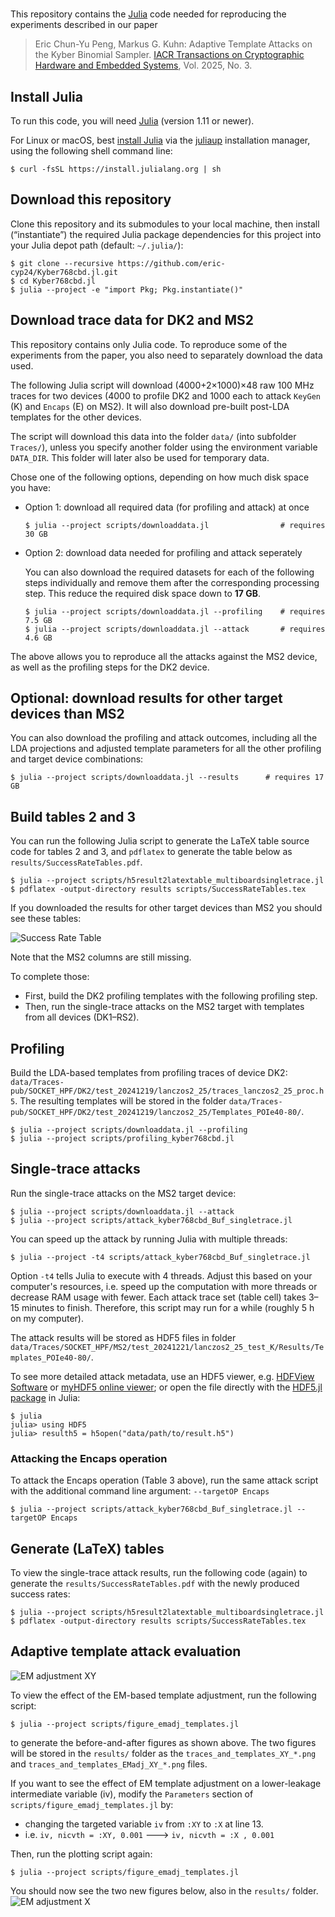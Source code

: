 #

This repository contains the [Julia](https://julialang.org/) code
needed for reproducing the experiments described in our paper

>Eric Chun-Yu Peng, Markus G. Kuhn: Adaptive Template Attacks on the
Kyber Binomial Sampler. [IACR Transactions on Cryptographic Hardware
and Embedded Systems](https://tches.iacr.org/), Vol. 2025, No. 3.

## Install Julia

To run this code, you will need [Julia](https://julialang.org/)
(version 1.11 or newer).

For Linux or macOS, best [install
Julia](https://julialang.org/downloads/) via the
[juliaup](https://github.com/JuliaLang/juliaup/blob/main/README.md)
installation manager, using the following shell command line:

```
$ curl -fsSL https://install.julialang.org | sh
```

## Download this repository
Clone this repository and its submodules to your local machine, then install
(“instantiate”) the required Julia package dependencies for this project
into your Julia depot path (default: `~/.julia/`):
```
$ git clone --recursive https://github.com/eric-cyp24/Kyber768cbd.jl.git
$ cd Kyber768cbd.jl
$ julia --project -e "import Pkg; Pkg.instantiate()"
```


## Download trace data for DK2 and MS2

This repository contains only Julia code. To reproduce some of the
experiments from the paper, you also need to separately download the
data used.

The following Julia script will download (4000+2×1000)×48 raw 100 MHz
traces for two devices (4000 to profile DK2 and 1000 each to attack
`KeyGen` (K) and `Encaps` (E) on MS2). It will also download pre-built
post-LDA templates for the other devices.

The script will download this data into the folder `data/` (into
subfolder `Traces/`), unless you specify another folder using the
environment variable `DATA_DIR`. This folder will later also be used
for temporary data.

Chose one of the following options, depending on how much disk space
you have:

<ul>

<li>Option 1: download all required data (for profiling and attack) at
once

```
$ julia --project scripts/downloaddata.jl                # requires 30 GB
```

<li>Option 2: download data needed for profiling and attack seperately

You can also download the required datasets for each of the following
steps individually and remove them after the corresponding processing
step. This reduce the required disk space down to **17 GB**.

```
$ julia --project scripts/downloaddata.jl --profiling    # requires 7.5 GB
$ julia --project scripts/downloaddata.jl --attack       # requires 4.6 GB
```

</ul>

The above allows you to reproduce all the attacks against the MS2 device,
as well as the profiling steps for the DK2 device.

## Optional: download results for other target devices than MS2

You can also download the profiling and attack outcomes,
including all the LDA projections and adjusted template parameters for
all the other profiling and target device combinations:

```
$ julia --project scripts/downloaddata.jl --results      # requires 17 GB
```

## Build tables 2 and 3

You can run the following Julia script to generate the LaTeX table source code
for tables 2 and 3, and `pdflatex` to generate the table below as
`results/SuccessRateTables.pdf`.

```
$ julia --project scripts/h5result2latextable_multiboardsingletrace.jl
$ pdflatex -output-directory results scripts/SuccessRateTables.tex
```

If you downloaded the results for other target devices than MS2 you
should see these tables:

![Success Rate Table](scripts/LaTeX_tables.png)

Note that the MS2 columns are still missing.

To complete those:
- First, build the DK2 profiling templates with the following profiling step.
- Then, run the single-trace attacks on the MS2 target with templates from all
  devices (DK1–RS2).


## Profiling

Build the LDA-based templates from profiling traces of device DK2:
`data/Traces-pub/SOCKET_HPF/DK2/test_20241219/lanczos2_25/traces_lanczos2_25_proc.h5`.
The resulting templates will be stored in the folder
`data/Traces-pub/SOCKET_HPF/DK2/test_20241219/lanczos2_25/Templates_POIe40-80/`.

```
$ julia --project scripts/downloaddata.jl --profiling
$ julia --project scripts/profiling_kyber768cbd.jl
```


## Single-trace attacks

Run the single-trace attacks on the MS2 target device:
```
$ julia --project scripts/downloaddata.jl --attack
$ julia --project scripts/attack_kyber768cbd_Buf_singletrace.jl
```
You can speed up the attack by running Julia with multiple threads:
```
$ julia --project -t4 scripts/attack_kyber768cbd_Buf_singletrace.jl
```
Option `-t4` tells Julia to execute with 4 threads.
Adjust this based on your computer's resources, i.e. speed up the
computation with more threads or decrease RAM usage with fewer.
Each attack trace set (table cell) takes 3–15 minutes to finish.
Therefore, this script may run for a while (roughly 5 h on
my computer).

The attack results will be stored as HDF5 files in folder
`data/Traces/SOCKET_HPF/MS2/test_20241221/lanczos2_25_test_K/Results/Templates_POIe40-80/`.

To see more detailed attack metadata, use an HDF5 viewer, e.g.
[HDFView Software](https://www.hdfgroup.org/download-hdfview/) or
[myHDF5 online viewer](https://myhdf5.hdfgroup.org/); or open the file
directly with the [HDF5.jl package](https://juliaio.github.io/HDF5.jl/stable/)
in Julia:
```
$ julia
julia> using HDF5
julia> resulth5 = h5open("data/path/to/result.h5")
```

### Attacking the Encaps operation

To attack the Encaps operation (Table 3 above), run the same attack
script with the additional command line argument: `--targetOP Encaps`
```
$ julia --project scripts/attack_kyber768cbd_Buf_singletrace.jl --targetOP Encaps
```


## Generate (LaTeX) tables
To view the single-trace attack results, run the following code (again) to
generate the `results/SuccessRateTables.pdf` with the newly produced success
rates:
```
$ julia --project scripts/h5result2latextable_multiboardsingletrace.jl
$ pdflatex -output-directory results scripts/SuccessRateTables.tex
```


## Adaptive template attack evaluation
![EM adjustment XY](scripts/EMadj_fig_XY.png)

To view the effect of the EM-based template adjustment, run the following
script:
```
$ julia --project scripts/figure_emadj_templates.jl
```
to generate the before-and-after figures as shown above. The two figures
will be stored in the `results/` folder as the
`traces_and_templates_XY_*.png` and `traces_and_templates_EMadj_XY_*.png`
files.

If you want to see the effect of EM template adjustment on a lower-leakage
intermediate variable (iv), modify the `Parameters` section of
`scripts/figure_emadj_templates.jl` by:
* changing the targeted variable `iv` from `:XY` to `:X` at line 13.
* i.e. `iv, nicvth = :XY, 0.001` &#x1F852; `iv, nicvth = :X , 0.001`

Then, run the plotting script again:
```
$ julia --project scripts/figure_emadj_templates.jl
```
You should now see the two new figures below, also in the `results/` folder.
![EM adjustment X](scripts/EMadj_fig_X.png)




